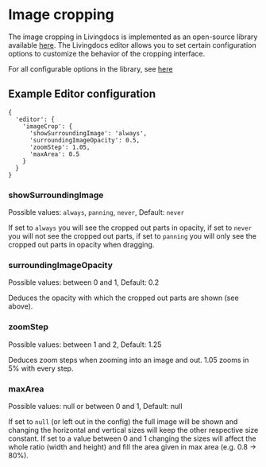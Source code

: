 # Image cropping

The image cropping in Livingdocs is implemented as an open-source library available [here](https://github.com/upfrontIO/srcissors).
The Livingdocs editor allows you to set certain configuration options to customize the behavior of the cropping interface.

For all configurable options in the library, see [here](https://github.com/upfrontIO/srcissors#configuration-options)

## Example Editor configuration

```
{
  'editor': {
    'imageCrop': {
      'showSurroundingImage': 'always',
      'surroundingImageOpacity': 0.5,
      'zoomStep': 1.05,
      'maxArea': 0.5
    }
  }  
}
```

### showSurroundingImage

Possible values: `always`, `panning`, `never`, Default: `never`

If set to `always` you will see the cropped out parts in opacity, if set to `never` you will not see the cropped out parts, if set to `panning` you will only see the cropped out parts in opacity when dragging.

### surroundingImageOpacity

Possible values: between 0 and 1, Default: 0.2

Deduces the opacity with which the cropped out parts are shown (see above).

### zoomStep

Possible values: between 1 and 2, Default: 1.25

Deduces zoom steps when zooming into an image and out. 1.05 zooms in 5% with every step.

### maxArea

Possible values: null or between 0 and 1, Default: null

If set to `null` (or left out in the config) the full image will be shown and changing the horizontal and vertical sizes will keep the other respective size constant.
If set to a value between 0 and 1 changing the sizes will affect the whole ratio (width and height) and fill the area given in max area (e.g. 0.8 -> 80%).
